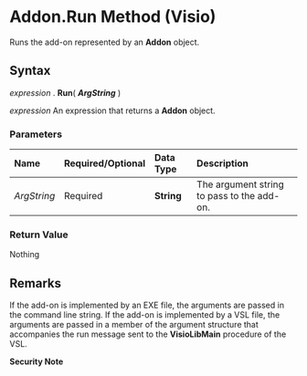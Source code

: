 
# Addon.Run Method (Visio)

Runs the add-on represented by an  **Addon** object.


## Syntax

 _expression_ . **Run**( **_ArgString_** )

 _expression_ An expression that returns a **Addon** object.


### Parameters



|**Name**|**Required/Optional**|**Data Type**|**Description**|
|:-----|:-----|:-----|:-----|
| _ArgString_|Required| **String**|The argument string to pass to the add-on.|

### Return Value

Nothing


## Remarks

If the add-on is implemented by an EXE file, the arguments are passed in the command line string. If the add-on is implemented by a VSL file, the arguments are passed in a member of the argument structure that accompanies the run message sent to the  **VisioLibMain** procedure of the VSL.


 **Security Note**  



